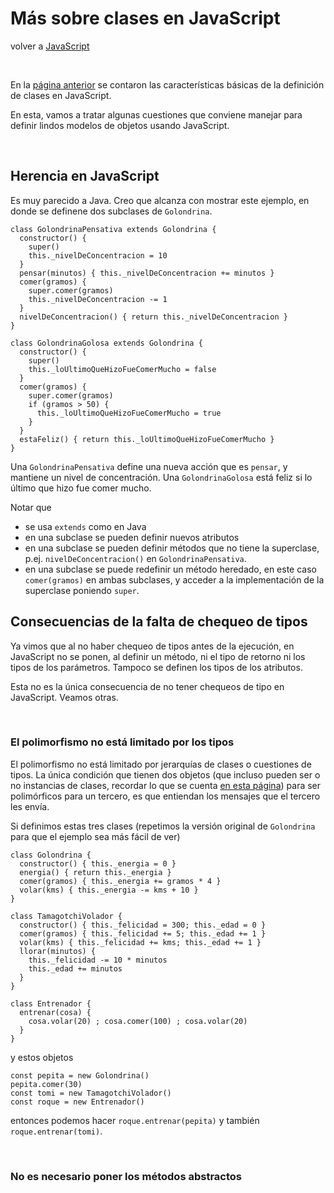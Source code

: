 # Más sobre clases en JavaScript

volver a [JavaScript](./javascript-intro.md)

<br/>

En la [página anterior](./javascript-clases-1.md) se contaron las características básicas de la definición de clases en JavaScript.

En esta, vamos a tratar algunas cuestiones que conviene manejar para definir lindos modelos de objetos usando JavaScript.

<br/>

## Herencia en JavaScript
Es muy parecido a Java. Creo que alcanza con mostrar este ejemplo, en donde se definene dos subclases de `Golondrina`.

```
class GolondrinaPensativa extends Golondrina {
  constructor() {
    super()
    this._nivelDeConcentracion = 10
  }
  pensar(minutos) { this._nivelDeConcentracion += minutos }
  comer(gramos) { 
    super.comer(gramos)
    this._nivelDeConcentracion -= 1
  }
  nivelDeConcentracion() { return this._nivelDeConcentracion }
}
   
class GolondrinaGolosa extends Golondrina {
  constructor() {
    super()
    this._loUltimoQueHizoFueComerMucho = false
  }
  comer(gramos) { 
    super.comer(gramos)
    if (gramos > 50) { 
      this._loUltimoQueHizoFueComerMucho = true
    }
  }
  estaFeliz() { return this._loUltimoQueHizoFueComerMucho }
}
```

Una `GolondrinaPensativa` define una nueva acción que es `pensar`, y mantiene un nivel de concentración. Una `GolondrinaGolosa` está feliz si lo último que hizo fue comer mucho.

Notar que
- se usa `extends` como en Java
- en una subclase se pueden definir nuevos atributos
- en una subclase se pueden definir métodos que no tiene la superclase, p.ej. `nivelDeConcentracion()` en `GolondrinaPensativa`.
- en una subclase se puede redefinir un método heredado, en este caso `comer(gramos)` en ambas subclases, y acceder a la implementación de la superclase poniendo `super`.


## Consecuencias de la falta de chequeo de tipos
Ya vimos que al no haber chequeo de tipos antes de la ejecución, en JavaScript no se ponen, al definir un método, ni el tipo de retorno ni los tipos de los parámetros. Tampoco se definen los tipos de los atributos.

Esta no es la única consecuencia de no tener chequeos de tipo en JavaScript. Veamos otras.

<br/>

### El polimorfismo no está limitado por los tipos
El polimorfismo no está limitado por jerarquías de clases o cuestiones de tipos. La única condición que tienen dos objetos (que incluso pueden ser o no instancias de clases, recordar lo que se cuenta [en esta página](./javascript-arrays-strings-object-literals)) para ser polimórficos para un tercero, es que entiendan los mensajes que el tercero les envía.

Si definimos estas tres clases (repetimos la versión original de `Golondrina` para que el ejemplo sea más fácil de ver)
```
class Golondrina {
  constructor() { this._energia = 0 }
  energia() { return this._energia }
  comer(gramos) { this._energia += gramos * 4 }
  volar(kms) { this._energia -= kms + 10 }
}

class TamagotchiVolador {
  constructor() { this._felicidad = 300; this._edad = 0 }
  comer(gramos) { this._felicidad += 5; this._edad += 1 }
  volar(kms) { this._felicidad += kms; this._edad += 1 }
  llorar(minutos) { 
    this._felicidad -= 10 * minutos
    this._edad += minutos
  }
}

class Entrenador {
  entrenar(cosa) { 
    cosa.volar(20) ; cosa.comer(100) ; cosa.volar(20)
  }
}
```

y estos objetos
```
const pepita = new Golondrina()
pepita.comer(30)
const tomi = new TamagotchiVolador()
const roque = new Entrenador()
```

entonces podemos hacer `roque.entrenar(pepita)` y también `roque.entrenar(tomi)`.

<br/>

### No es necesario poner los métodos abstractos
